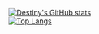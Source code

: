 [![Destiny's GitHub stats](https://github-readme-stats.vercel.app/api?username=zgdx159)](https://github.com/anuraghazra/github-readme-stats)  
[![Top Langs](https://github-readme-stats.vercel.app/api/top-langs/?username=zgdx159)](https://github.com/anuraghazra/github-readme-stats)

<!--
**zgdx159/zgdx159** is a ✨ _special_ ✨ repository because its `README.md` (this file) appears on your GitHub profile.

Here are some ideas to get you started:

- 🔭 I’m currently working on ...
- 🌱 I’m currently learning ...
- 👯 I’m looking to collaborate on ...
- 🤔 I’m looking for help with ...
- 💬 Ask me about ...
- 📫 How to reach me: ...
- 😄 Pronouns: ...
- ⚡ Fun fact: ...
-->
